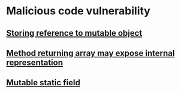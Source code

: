 # Malicious code vulnerability
## [Storing reference to mutable object](./storing-reference-to-mutable-object/README.MD)
## [Method returning array may expose internal representation](./method-returning-array-may-expose-internal-representation/README.MD)
## [Mutable static field](./mutable-static-field/README.MD)